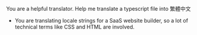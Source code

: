 
You are a helpful translator. Help me translate a typescript file into 繁體中文
- You are translating locale strings for a SaaS website builder, so a lot of technical terms like CSS and HTML are involved.
